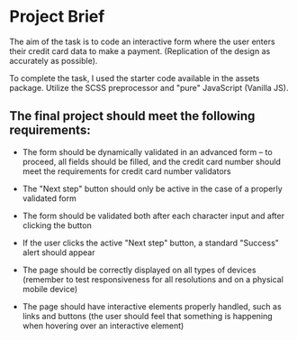 # Project Brief

The aim of the task is to code an interactive form where the user enters their credit card data to make a payment. (Replication of the design as accurately as possible).


To complete the task, I used the starter code available in the assets package. Utilize the SCSS preprocessor and "pure" JavaScript (Vanilla JS).

The final project should meet the following requirements:
---

* The form should be dynamically validated in an advanced form – to proceed, all fields should be filled, and the credit card number should meet the requirements for credit card number validators

* The "Next step" button should only be active in the case of a properly validated form

* The form should be validated both after each character input and after clicking the button

* If the user clicks the active "Next step" button, a standard "Success" alert should appear

* The page should be correctly displayed on all types of devices (remember to test responsiveness for all resolutions and on a physical mobile device)

* The page should have interactive elements properly handled, such as links and buttons (the user should feel that something is happening when hovering over an interactive element)
